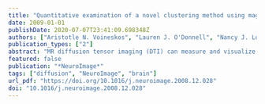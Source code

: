 ```yaml
---
title: "Quantitative examination of a novel clustering method using magnetic resonance diffusion tensor tractography"
date: 2009-01-01
publishDate: 2020-07-07T23:41:09.698348Z
authors: ["Aristotle N. Voineskos", "Lauren J. O'Donnell", "Nancy J. Lobaugh", "Douglas Markant", "Stephanie Ameis", "Marc Niethammer", "Benoit H. Mulsant", "Bruce G. Pollock", "James L. Kennedy", "Carl-Fredrik Westin", "Martha Elizabeth Shenton"]
publication_types: ["2"]
abstract: "MR diffusion tensor imaging (DTI) can measure and visualize organization of white matter fibre tracts in vivo. DTI is a relatively new imaging technique, and new tools developed for quantifying fibre tracts require evaluation. The purpose of this study was to compare the reliability of a novel clustering approach with a multiple region of interest (MROI) approach in both healthy and disease (schizophrenia) populations. DTI images were acquired in 20 participants (n=10 patients with schizophrenia: 56 ± 15 years; n=10 controls: 51 ± 20 years) (1.5 Tesla GE system) with diffusion gradients applied in 23 non-collinear directions, repeated three times. Whole brain seeding and creation of fibre tracts were then performed. Interrater reliability of the clustering approach, and the MROI approach, were each evaluated and the methods compared. There was high spatial (voxelbased) agreement within and between the clustering and MROI methods. Fractional anisotropy, trace, and radial and axial diffusivity values showed high intraclass correlation (p<0.001 for all tracts) for each approach. Differences in scalar indices of diffusion between the clustering and MROI approach were minimal. The excellent interrater reliability of the clustering method and high agreement with the MROI method, quantitatively and spatially, indicates that the clustering method can be used with confidence. The clustering method avoids biases of ROI drawing and placement, and, not limited by a priori predictions, may be a more robust and efficient way to identify and measure white matter tracts of interest."
featured: false
publication: "*NeuroImage*"
tags: ["diffusion", "NeuroImage", "brain"]
url_pdf: "https://doi.org/10.1016/j.neuroimage.2008.12.028"
doi: "10.1016/j.neuroimage.2008.12.028"
---
```


